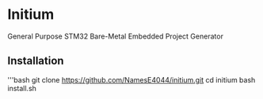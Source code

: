 # Initium
General Purpose STM32 Bare-Metal Embedded Project Generator

## Installation
'''bash
git clone https://github.com/NamesE4044/initium.git
cd initium
bash install.sh
